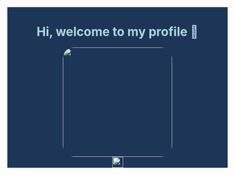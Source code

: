 
<div align="center" class="banner" style="background-color: #1d3557; color: #a8dadc; display: flex; flex-direction: column; justify-content: center; align-items: center;">
<h1 align="center">Hi, welcome to my profile 👋</h1>
  <img src="https://i.pinimg.com/originals/4d/58/ee/4d58ee3a092e554d6fd6dd29628565ba.gif" width="250px" style="border-radius:10%;">
  <a href= "https://www.linkedin.com/in/litzisanchez/">
  <img src="https://img.shields.io/static/v1?message=LinkedIn&logo=linkedin&label=&color=0077B5&logoColor=white&labelColor=&style=for-the-badge" height="25" alt="linkedin logo"  /> </a>
  
</div>

